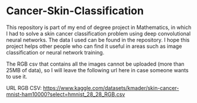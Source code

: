 # Cancer-Skin-Classification

This repository is part of my end of degree project in Mathematics, in which I had to solve a skin cancer classification problem using 
deep convolutional neural networks. The data I used can be found in the repository. I hope this project helps other people who can find it 
useful in areas such as image classification or neural network training.

The RGB csv that contains all the images cannot be uploaded (more than 25MB of data), so I will leave the following url here in case 
someone wants to use it.

URL RGB CSV: https://www.kaggle.com/datasets/kmader/skin-cancer-mnist-ham10000?select=hmnist_28_28_RGB.csv
